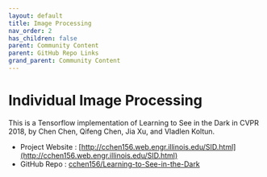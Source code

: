 ```yaml
---
layout: default
title: Image Processing
nav_order: 2
has_children: false
parent: Community Content
parent: GitHub Repo Links
grand_parent: Community Content
---
```


# Individual Image Processing 

This is a Tensorflow implementation of Learning to See in the Dark in CVPR 2018, by Chen Chen, Qifeng Chen, Jia Xu, and Vladlen Koltun.
- Project Website : [http://cchen156.web.engr.illinois.edu/SID.html](http://cchen156.web.engr.illinois.edu/SID.html)
- GitHub Repo : [cchen156/Learning-to-See-in-the-Dark](https://github.com/cchen156/Learning-to-See-in-the-Dark)
